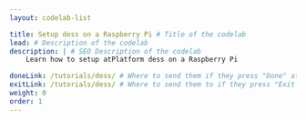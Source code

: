 ```yaml
---
layout: codelab-list

title: Setup dess on a Raspberry Pi # Title of the codelab
lead: # Description of the codelab
description: | # SEO Description of the codelab
    Learn how to setup atPlatform dess on a Raspberry Pi

doneLink: /tutorials/dess/ # Where to send them if they press "Done" at the end of the Codelab
exitLink: /tutorials/dess/ # Where to send them to if they press "Exit Codelab"
weight: 0
order: 1
---
```

